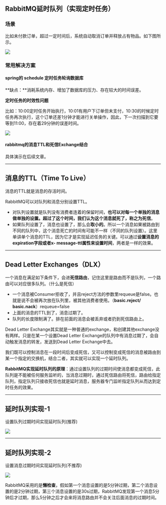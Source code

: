## RabbitMQ延时队列（实现定时任务）

### 场景

比如未付款订单，超过一定时间后，系统自动取消订单并释放占有物品。如下图所示。

![](https://cfmall-hello.oss-cn-beijing.aliyuncs.com/img/202402/f6ea612120d76c0a.png#id=BoBuk&originHeight=667&originWidth=1099&originalType=binary&ratio=1&rotation=0&showTitle=false&status=done&style=none&title=)

### 常用解决方案

#### spring的 schedule 定时任务轮询数据库

**缺点：**消耗系统内存、增加了数据库的压力、存在较大的时间误差。

**定时任务的时效性问题**

比如：10:00定时任务开始执行，10:01有用户下订单但未支付，10:30的时候定时任务再次执行，这个订单还差1分钟才能进行关单操作，因此，下一次扫描到它要等到11:00，存在着29分钟的误差时间。

![](https://cfmall-hello.oss-cn-beijing.aliyuncs.com/img/202402/d27569ef0fe8af80.png#id=m4EBq&originHeight=372&originWidth=866&originalType=binary&ratio=1&rotation=0&showTitle=false&status=done&style=none&title=)

#### rabbitmq的消息TTL和死信Exchange结合

具体演示在后续文章。

---

## 消息的TTL（Time To Live）

消息的TTL就是消息的存活时间。

RabbitMQ可以对队列和消息分别设置TTL。

- 对队列设置就是队列没有消费者连着的保留时间，**也可以对每一个单独的消息做单独的设置。超过了这个时间，我们认为这个消息就死了，称之为死信**。
- 如果队列设置了，消息也设置了，那么会**取小的**。所以一个消息如果被路由到不同的队列中，这个消息死亡的时间有可能不一样（不同的队列设置）。这里单讲单个消息的TTL，因为它才是实现延迟任务的关键。可以通过**设置消息的expiration字段或者x- message-ttl属性来设置时间**，两者是一样的效果。

---

## Dead Letter Exchanges（DLX）

一个消息在满足如下条件下，会进**死信路由**，记住这里是路由而不是队列，一个路由可以对应很多队列。（什么是死信）

- 一个消息被Consumer拒收了，并且reject方法的参数里requeue是false。也就是说不会被再次放在队列里，被其他消费者使用。（**basic.reject/ basic.nack**）requeue=false
- 上面的消息的TTL到了，消息过期了。
- 队列的长度限制满了。排在前面的消息会被丢弃或者扔到死信路由上。

Dead Letter Exchange其实就是一种普通的exchange，和创建其他exchange没有两样。只是在某一个设置Dead Letter Exchange的队列中有消息过期了，会自动触发消息的转发，发送到Dead Letter Exchange中去。

我们既可以控制消息在一段时间后变成死信，又可以控制变成死信的消息被路由到某一个指定的交换机，结合二者，其实就可以实现一个延时队列。

**RabbitMQ实现延时队列的原理**：通过设置队列的过期时间使消息都变成死信，此队列是不能被任何服务监听的，当消息过期时，通过死信路由将死信，路由给指定队列，指定队列只接收死信也就是延时消息，服务器专门监听指定队列从而达到定时任务的效果。

---

## 延时队列实现-1

设置队列过期时间实现延时队列(推荐)

![](https://cfmall-hello.oss-cn-beijing.aliyuncs.com/img/202402/30dbab1726afdb57.png#id=zJ7pR&originalType=binary&ratio=1&rotation=0&showTitle=false&status=done&style=none&title=)

---

## 延时队列实现-2

设置消息过期时间实现延时队列(不推荐)

![](https://cfmall-hello.oss-cn-beijing.aliyuncs.com/img/202402/7487b4934e7c64e7.png#id=MVLAT&originalType=binary&ratio=1&rotation=0&showTitle=false&status=done&style=none&title=)

RabbitMQ采用的是**懒检查**，假如第一个消息设置的是5分钟过期，第二个消息设置的是2分钟过期，第三个消息设置的是30s过期，RabbitMQ发现第一个消息5分钟后才过期，那么5分钟之后才会来将消息路由并不会关注后面消息的过期时间。
